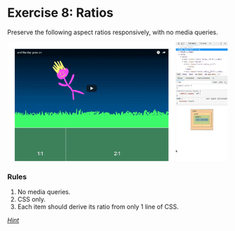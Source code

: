 # Exercise 8: Ratios

Preserve the following aspect ratios responsively, with no media queries.

<p align="center">
  <img src="./exercise-8.gif" alt="responsively-scaled ratios" />
</p>

### Rules

1.  No media queries.
2.  CSS only.
3.  Each item should derive its ratio from only 1 line of CSS.

_[Hint](https://css-tricks.com/aspect-ratios-grid-items/)_
